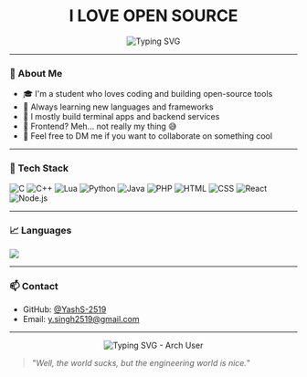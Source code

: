 <h1 align="center">I LOVE OPEN SOURCE</h1>

<p align="center">
  <img src="https://readme-typing-svg.demolab.com?font=Fira+Code&pause=1000&center=true&vCenter=true&width=435&lines=Hi%2C+I'm+Yash!;Open+source+enthusiast+%F0%9F%91%BB;Backend+%26+terminal+apps+lover;Frontend+code+hater+%F0%9F%98%9C" alt="Typing SVG" />
</p>

---

### 👋 About Me

- 🎓 I'm a student who loves coding and building open-source tools  
- 🧠 Always learning new languages and frameworks  
- 🔧 I mostly build terminal apps and backend services  
- 🎨 Frontend? Meh... not really my thing 😅  
- 💬 Feel free to DM me if you want to collaborate on something cool  

---

### 🚀 Tech Stack

![C](https://img.shields.io/badge/C-00599C?style=for-the-badge&logo=c&logoColor=white)
![C++](https://img.shields.io/badge/C++-00599C?style=for-the-badge&logo=c%2B%2B&logoColor=white)
![Lua](https://img.shields.io/badge/Lua-2C2D72?style=for-the-badge&logo=lua&logoColor=white)
![Python](https://img.shields.io/badge/Python-3776AB?style=for-the-badge&logo=python&logoColor=white)
![Java](https://img.shields.io/badge/Java-ED8B00?style=for-the-badge&logo=java&logoColor=white)
![PHP](https://img.shields.io/badge/PHP-777BB4?style=for-the-badge&logo=php&logoColor=white)
![HTML](https://img.shields.io/badge/HTML-E34F26?style=for-the-badge&logo=html5&logoColor=white)
![CSS](https://img.shields.io/badge/CSS-1572B6?style=for-the-badge&logo=css3&logoColor=white)
![React](https://img.shields.io/badge/React-20232A?style=for-the-badge&logo=react&logoColor=61DAFB)
![Node.js](https://img.shields.io/badge/Node.js-339933?style=for-the-badge&logo=nodedotjs&logoColor=white)

---

### 📈 Languages

<img src="https://github-readme-stats.vercel.app/api/top-langs/?username=YashS-2519&layout=compact&theme=tokyonight" />

---

### 📫 Contact

- GitHub: [@YashS-2519](https://github.com/YashS-2519)  
- Email: y.singh2519@gmail.com

---

<p align="center">
  <img src="https://readme-typing-svg.demolab.com/?font=Fira+Code&pause=1000&color=C5C5C5&background=FF000000&center=true&vCenter=true&random=false&width=380&height=100&repeat=false&lines=I+use+arch+btw." alt="Typing SVG - Arch User" />
</p>

> "_Well, the world sucks, but the engineering world is nice._"
